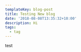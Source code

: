 ```yaml
---
templateKey: blog-post
title: Testing New blog
date: '2018-08-08T13:35:32+10:00'
description: Hi
tags:
  - tag
---
```

test
